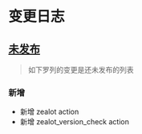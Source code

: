 # 变更日志

## [未发布]

> 如下罗列的变更是还未发布的列表

### 新增

- 新增 zealot action
- 新增 zealot_version_check action

[未发布]: https://github.com/getzealot/fastlane-plugin-zealot/compare/v0.1.0..HEAD
[0.2.0]: https://github.com/getzealot/fastlane-plugin-zealot/compare/v0.1.0...v0.2.0


